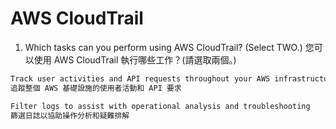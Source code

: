 # AWS CloudTrail


1. Which tasks can you perform using AWS CloudTrail? (Select TWO.) 您可以使用 AWS CloudTrail 執行哪些工作？(請選取兩個。)
```bash
Track user activities and API requests throughout your AWS infrastructure
追蹤整個 AWS 基礎設施的使用者活動和 API 要求

Filter logs to assist with operational analysis and troubleshooting
篩選日誌以協助操作分析和疑難排解
```